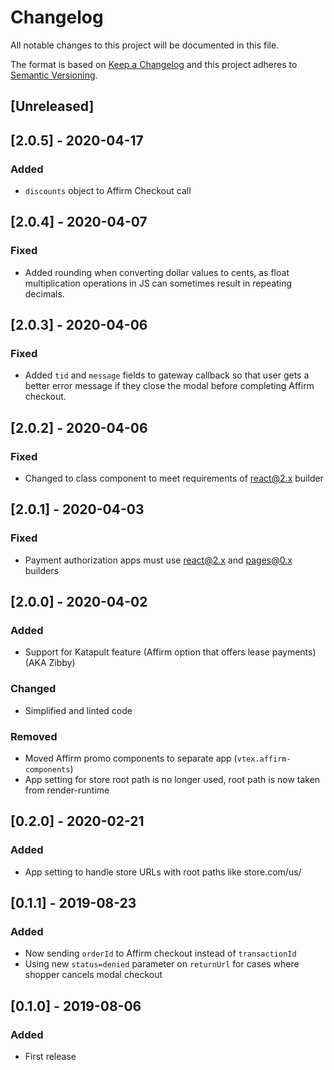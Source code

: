 # Changelog

All notable changes to this project will be documented in this file.

The format is based on [Keep a Changelog](http://keepachangelog.com/en/1.0.0/)
and this project adheres to [Semantic Versioning](http://semver.org/spec/v2.0.0.html).

## [Unreleased]

## [2.0.5] - 2020-04-17

### Added

- `discounts` object to Affirm Checkout call

## [2.0.4] - 2020-04-07

### Fixed

- Added rounding when converting dollar values to cents, as float multiplication operations in JS can sometimes result in repeating decimals.

## [2.0.3] - 2020-04-06

### Fixed

- Added `tid` and `message` fields to gateway callback so that user gets a better error message if they close the modal before completing Affirm checkout.

## [2.0.2] - 2020-04-06

### Fixed

- Changed to class component to meet requirements of react@2.x builder

## [2.0.1] - 2020-04-03

### Fixed

- Payment authorization apps must use react@2.x and pages@0.x builders

## [2.0.0] - 2020-04-02

### Added

- Support for Katapult feature (Affirm option that offers lease payments) (AKA Zibby)

### Changed

- Simplified and linted code

### Removed

- Moved Affirm promo components to separate app (`vtex.affirm-components`)
- App setting for store root path is no longer used, root path is now taken from render-runtime

## [0.2.0] - 2020-02-21

### Added

- App setting to handle store URLs with root paths like store.com/us/

## [0.1.1] - 2019-08-23

### Added

- Now sending `orderId` to Affirm checkout instead of `transactionId`
- Using new `status=denied` parameter on `returnUrl` for cases where shopper cancels modal checkout

## [0.1.0] - 2019-08-06

### Added

- First release
